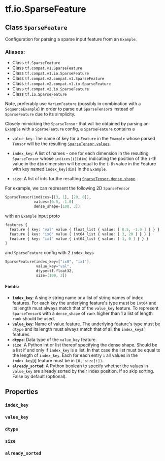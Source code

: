 <div itemscope itemtype="http://developers.google.com/ReferenceObject">
<meta itemprop="name" content="tf.io.SparseFeature" />
<meta itemprop="path" content="Stable" />
<meta itemprop="property" content="index_key"/>
<meta itemprop="property" content="value_key"/>
<meta itemprop="property" content="dtype"/>
<meta itemprop="property" content="size"/>
<meta itemprop="property" content="already_sorted"/>
</div>

# tf.io.SparseFeature

## Class `SparseFeature`

Configuration for parsing a sparse input feature from an `Example`.



### Aliases:

* Class `tf.SparseFeature`
* Class `tf.compat.v1.SparseFeature`
* Class `tf.compat.v1.io.SparseFeature`
* Class `tf.compat.v2.compat.v1.SparseFeature`
* Class `tf.compat.v2.compat.v1.io.SparseFeature`
* Class `tf.compat.v2.io.SparseFeature`
* Class `tf.io.SparseFeature`

<!-- Placeholder for "Used in" -->

Note, preferably use `VarLenFeature` (possibly in combination with a
`SequenceExample`) in order to parse out `SparseTensor`s instead of
`SparseFeature` due to its simplicity.

Closely mimicking the `SparseTensor` that will be obtained by parsing an
`Example` with a `SparseFeature` config, a `SparseFeature` contains a

* `value_key`: The name of key for a `Feature` in the `Example` whose parsed
  `Tensor` will be the resulting <a href="../../tf/sparse/SparseTensor.md#values"><code>SparseTensor.values</code></a>.

* `index_key`: A list of names - one for each dimension in the resulting
  `SparseTensor` whose `indices[i][dim]` indicating the position of
  the `i`-th value in the `dim` dimension will be equal to the `i`-th value in
  the Feature with key named `index_key[dim]` in the `Example`.

* `size`: A list of ints for the resulting <a href="../../tf/sparse/SparseTensor.md#dense_shape"><code>SparseTensor.dense_shape</code></a>.

For example, we can represent the following 2D `SparseTensor`

```python
SparseTensor(indices=[[3, 1], [20, 0]],
             values=[0.5, -1.0]
             dense_shape=[100, 3])
```

with an `Example` input proto

```python
features {
  feature { key: "val" value { float_list { value: [ 0.5, -1.0 ] } } }
  feature { key: "ix0" value { int64_list { value: [ 3, 20 ] } } }
  feature { key: "ix1" value { int64_list { value: [ 1, 0 ] } } }
}
```

and `SparseFeature` config with 2 `index_key`s

```python
SparseFeature(index_key=["ix0", "ix1"],
              value_key="val",
              dtype=tf.float32,
              size=[100, 3])
```

#### Fields:


* <b>`index_key`</b>: A single string name or a list of string names of index features.
  For each key the underlying feature's type must be `int64` and its length
  must always match that of the `value_key` feature.
  To represent `SparseTensor`s with a `dense_shape` of `rank` higher than 1
  a list of length `rank` should be used.
* <b>`value_key`</b>: Name of value feature.  The underlying feature's type must
  be `dtype` and its length must always match that of all the `index_key`s'
  features.
* <b>`dtype`</b>: Data type of the `value_key` feature.
* <b>`size`</b>: A Python int or list thereof specifying the dense shape. Should be a
  list if and only if `index_key` is a list. In that case the list must be
  equal to the length of `index_key`. Each for each entry `i` all values in
  the `index_key`[i] feature must be in `[0, size[i])`.
* <b>`already_sorted`</b>: A Python boolean to specify whether the values in
  `value_key` are already sorted by their index position. If so skip
  sorting. False by default (optional).

## Properties

<h3 id="index_key"><code>index_key</code></h3>




<h3 id="value_key"><code>value_key</code></h3>




<h3 id="dtype"><code>dtype</code></h3>




<h3 id="size"><code>size</code></h3>




<h3 id="already_sorted"><code>already_sorted</code></h3>






